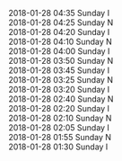 2018-01-28 04:35 Sunday  I  
2018-01-28 04:25 Sunday  N  
2018-01-28 04:20 Sunday  I  
2018-01-28 04:10 Sunday  N  
2018-01-28 04:00 Sunday  I  
2018-01-28 03:50 Sunday  N  
2018-01-28 03:45 Sunday  I  
2018-01-28 03:25 Sunday  N  
2018-01-28 03:20 Sunday  I  
2018-01-28 02:40 Sunday  N  
2018-01-28 02:20 Sunday  I  
2018-01-28 02:10 Sunday  N  
2018-01-28 02:05 Sunday  I  
2018-01-28 01:55 Sunday  N  
2018-01-28 01:30 Sunday  I  

